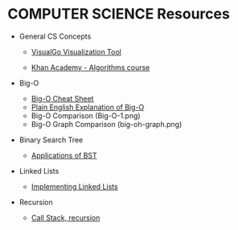# COMPUTER SCIENCE Resources

* General CS Concepts

  * [VisualGo Visualization Tool](https://visualgo.net/en)

  * [Khan Academy - Algorithms course](https://www.khanacademy.org/computing/computer-science/algorithms)

* Big-O

  * [Big-O Cheat Sheet](http://bigocheatsheet.com/)
  * [Plain English Explanation of Big-O](https://stackoverflow.com/questions/487258/what-is-a-plain-english-explanation-of-big-o-notation)
  * Big-O Comparison (Big-O-1.png)
  * Big-O Graph Comparison (big-oh-graph.png)

* Binary Search Tree

  * [Applications of BST](https://stackoverflow.com/questions/2130416/what-are-the-applications-of-binary-trees)

* Linked Lists

  * [Implementing Linked Lists](https://code.tutsplus.com/articles/data-structures-with-javascript-singly-linked-list-and-doubly-linked-list--cms-23392)

* Recursion

  * [Call Stack, recursion](https://www.thecodingdelight.com/understanding-recursion-javascript/)
